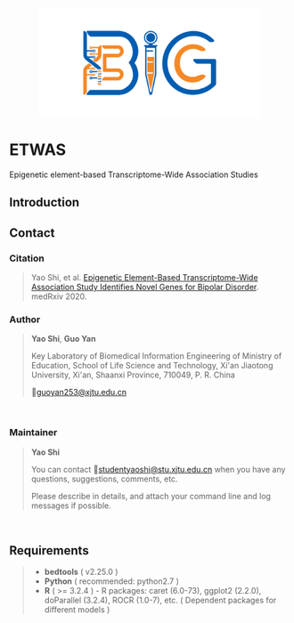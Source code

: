 <div align=center>
<img src="./logo/bigc.png" width="400" height="200" slt="bigclogo" align="middle" />
</div>

# ETWAS
Epigenetic element-based Transcriptome-Wide Association Studies
## Introduction

## Contact
### Citation
> Yao Shi, et al. [Epigenetic Element-Based Transcriptome-Wide Association Study Identifies Novel Genes for Bipolar Disorder](https://www.medrxiv.org/content/10.1101/2020.07.23.20161174v3). medRxiv 2020.

### Author
> **Yao Shi**, **Guo Yan**
>
> Key Laboratory of Biomedical Information Engineering of Ministry of Education, School of Life Science and Technology, Xi'an Jiaotong University, Xi'an, Shaanxi Province, 710049, P. R. China
>
> :email:guoyan253@xjtu.edu.cn
<br>

### Maintainer
> **Yao Shi**
>
> You can contact :email:studentyaoshi@stu.xjtu.edu.cn when you have any questions, suggestions, comments, etc.
>
> Please describe in details, and attach your command line and log messages if possible.
<br>

## Requirements
> - **bedtools** \( v2.25.0 \)
> - **Python** \( recommended: python2.7 \)
> - **R** \( >= 3.2.4 \)
	- R packages: caret (6.0-73), ggplot2 (2.2.0), doParallel (3.2.4), ROCR (1.0-7), etc. ( Dependent packages for different models ) 
